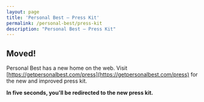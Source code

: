 ```yaml
---
layout: page
title: 'Personal Best — Press Kit'
permalink: /personal-best/press-kit
description: "Personal Best — Press Kit"
---
```


## Moved!

Personal Best has a new home on the web. Visit [https://getpersonalbest.com/press](https://getpersonalbest.com/press) for the new and improved press kit.

**In five seconds, you'll be redirected to the new press kit.**

<script>
  window.onload = function() { 
    window.setTimeout(function() {
      window.location = 'https://getpersonalbest.com/press';
    }, 5000); 
  }
</script>